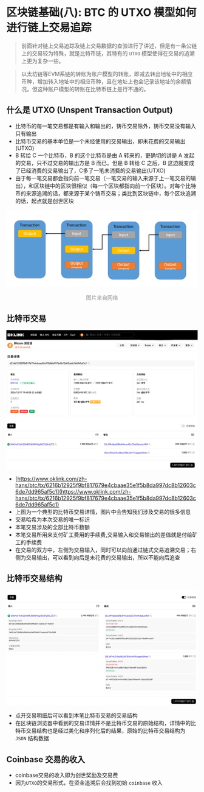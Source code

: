 # 区块链基础(八): BTC 的 UTXO 模型如何进行链上交易追踪

> 前面针对链上交易追踪及链上交易数据的查验进行了讲述，但是有一条公链上的交易较为特殊，就是比特币链，其特有的 `UTXO` 模型使得在交易的追溯上更为复杂一些。

> 以太坊链等EVM系链的转账为账户模型的转账，即减去转出地址中的相应币种，增加转入地址中的相应币种，且在地址上也会记录该地址的余额情况。但这种账户模型的转账在比特币链上是行不通的。

## 什么是 UTXO (Unspent Transaction Output)
* 比特币的每一笔交易都是有输入和输出的，铸币交易除外，铸币交易没有输入只有输出
* 比特币交易的基本单位是一个未经使用的交易输出，即未花费的交易输出(UTXO)
* B 转给 C 一个比特币，B 的这个比特币是由 A 转来的，更确切的讲是 A 发起的交易，只不过交易的输出方是 B 而已。但是 B 转给 C 之后，B 这边就变成了已经消费的交易输出了，C多了一笔未消费的交易输出(UTXO)
* 由于每一笔交易都会指向前一笔交易（一笔交易的输入来源于上一笔交易的输出），和区块链中的区块很相似（每一个区块都指向前一个区块）。对每个比特币的来源追溯的话，都来源于某个铸币交易；类比到区块链中，每个区块追溯的话，起点就是创世区块

![](../images/blockChain/trace_utxo.png)
<center style="color: #929292"> 图片来自网络 </center>

## 比特币交易

![](../images/blockChain/trace_utxo-transaction.png)

* [https://www.oklink.com/zh-hans/btc/tx/6216b12925f9bf817679e4cbaae35e1f5b8da997dc8b12603c6de7dd965af5c1](https://www.oklink.com/zh-hans/btc/tx/6216b12925f9bf817679e4cbaae35e1f5b8da997dc8b12603c6de7dd965af5c1)
* 上图为一个典型的比特币交易详情，图片中会告知我们涉及交易的很多信息
* 交易哈希为本次交易的唯一标识
* 本笔交易涉及的全部比特币数额
* 本笔交易所用来支付矿工费用的手续费,交易输入和交易输出的差值就是付给矿工的手续费
* 在交易的双方中，左侧为交易输入，同时可以向前通过链式交易追溯交易；右侧为交易输出，可以看到向后是未花费的交易输出，所以不能向后追查

## 比特币交易结构

![](../images/blockChain/trace_utxo-transaction-detail.png)

* 点开交易明细后可以看到本笔比特币交易的交易结构
* 在区块链浏览器中看到的交易详情并不是比特币交易的原始结构，详情中的比特币交易结构也是经过美化和序列化后的结果，原始的比特币交易结构为 `JSON` 结构数据

## Coinbase 交易的收入
* coinbase交易的收入即为创世奖励及交易费
* 因为`UTXO`的交易形式，在资金追溯后会找到初始 `coinbase` 收入